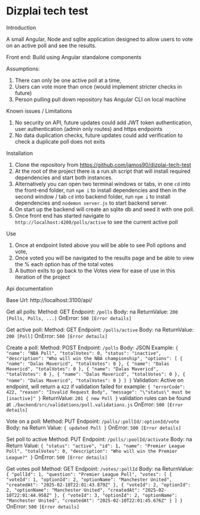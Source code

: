# Dizplai tech test

Introduction

A small Angular, Node and sqlite application designed to allow users to vote on an active poll and see the results.

Front end: Build using Angular standalone components

Assumptions:

1. There can only be one active poll at a time,
2. Users can vote more than once (would implement stricter checks in future)
3. Person pulling pull down repository has Angular CLI on local machine

Known issues / Limitations

1. No security on API, future updates could add JWT token authentication, user authentication (admin only routes) and https endpoints
2. No data duplication checks, future updates could add verification to check a duplicate poll does not exits

Installation

1. Clone the repository from https://github.com/jamos90/dizplai-tech-test
2. At the root of the project there is a run.sh script that will install required dependencies and start both instances.
3. Alternatively you can open two terminal windows or tabs, in one `cd` into the front-end folder, run `npm i` to install dependencies and then in the second window / tab `cd` into backend folder, run `npm i` to install dependencies and `nodemon server.js` to start backend server.
4. On start up the backend will create an sqlite db and seed it with one poll.
5. Once front end has started navigate to `http://localhost:4200/polls/active` to see the current active poll

Use

1. Once at endpoint listed above you will be able to see Poll options and vote,
2. Once voted you will be navigated to the results page and be able to view the % each option has of the total votes
3. A button exits to go back to the Votes view for ease of use in this iteration of the project

Api documentation

Base Url: http://localhost:3100/api/

Get all polls:
Method: GET
Endpoint: `/polls`
Body: na
ReturnValue: `200 [Polls, Polls, ...]`
OnError: `500 [Error details]`

Get active poll:
Method: GET
Endpoint: `/polls/active`
Body: na
ReturnValue: `200 [Poll]`
OnError: `500 [Error details]`

Create a poll:
Method: POST
Endpoint: `/polls`
Body: JSON
Example: `{ "name": "NBA Poll", "totalVotes": 0, "status": "inactive", "description": "Who will win the NBA championship", "options": [ { "name": "Dalas Mavericd", "totalVotes": 0 }, { "name": "Dalas Mavericd", "totalVotes": 0 }, { "name": "Dalas Mavericd", "totalVotes": 0 }, { "name": "Dalas Mavericd", "totalVotes": 0 }, { "name": "Dalas Mavericd", "totalVotes": 0 } ] }`
Validation: Active on endpoint, will return a `422` if validation failed for example:
`{ "errorCode": 422, "reason": "Invalid Request Body", "message": "\"status\" must be [inactive]" }`
ReturnValue: `201 { new Poll }`
validation rules can be found at `./backend/src/validations/poll.validations.js`
OnError: `500 [Error details]`

Vote on a poll:
Method: PUT
Endpoint: `/polls/:pollId/:optionId/vote`
Body: na
Return Value: `{ updated Poll }`
OnError: `500 [Error details]`

Set poll to active
Method: PUT
Endpoint: `/polls/:poolId/activate`
Body: na
Return Value: `{ "status": "active", "id": 1, "name": "Premier League Poll", "totalVotes": 0, "description": "Who will win the Premier League?" }`
OnError: `500 [Error details]`

Get votes poll
Method: GET
Endpoint: `/votes/:pollId`
Body: na
ReturnValue: `{ "pollId": 1, "question": "Premier League Poll", "votes": [ { "voteId": 1, "optionId": 2, "optionName": "Manchester United", "createdAt": "2025-02-10T22:01:43.879Z" }, { "voteId": 2, "optionId": 2, "optionName": "Manchester United", "createdAt": "2025-02-10T22:01:44.958Z" }, { "voteId": 3, "optionId": 2, "optionName": "Manchester United", "createdAt": "2025-02-10T22:01:45.676Z" } ] }`
OnError: `500 [Error details]`
